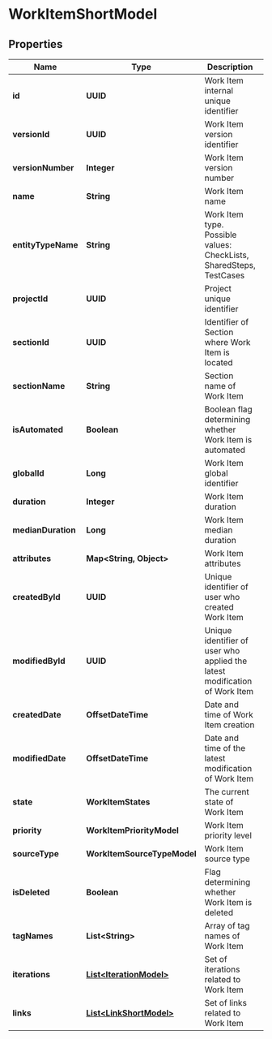 

# WorkItemShortModel


## Properties

| Name | Type | Description | Notes |
|------------ | ------------- | ------------- | -------------|
|**id** | **UUID** | Work Item internal unique identifier |  |
|**versionId** | **UUID** | Work Item version identifier |  |
|**versionNumber** | **Integer** | Work Item version number |  |
|**name** | **String** | Work Item name |  |
|**entityTypeName** | **String** | Work Item type. Possible values: CheckLists, SharedSteps, TestCases |  |
|**projectId** | **UUID** | Project unique identifier |  |
|**sectionId** | **UUID** | Identifier of Section where Work Item is located |  |
|**sectionName** | **String** | Section name of Work Item |  |
|**isAutomated** | **Boolean** | Boolean flag determining whether Work Item is automated |  |
|**globalId** | **Long** | Work Item global identifier |  |
|**duration** | **Integer** | Work Item duration |  |
|**medianDuration** | **Long** | Work Item median duration |  [optional] |
|**attributes** | **Map&lt;String, Object&gt;** | Work Item attributes |  [optional] |
|**createdById** | **UUID** | Unique identifier of user who created Work Item |  |
|**modifiedById** | **UUID** | Unique identifier of user who applied the latest modification of Work Item |  [optional] |
|**createdDate** | **OffsetDateTime** | Date and time of Work Item creation |  [optional] |
|**modifiedDate** | **OffsetDateTime** | Date and time of the latest modification of Work Item |  [optional] |
|**state** | **WorkItemStates** | The current state of Work Item |  |
|**priority** | **WorkItemPriorityModel** | Work Item priority level |  |
|**sourceType** | **WorkItemSourceTypeModel** | Work Item source type |  |
|**isDeleted** | **Boolean** | Flag determining whether Work Item is deleted |  |
|**tagNames** | **List&lt;String&gt;** | Array of tag names of Work Item |  [optional] |
|**iterations** | [**List&lt;IterationModel&gt;**](IterationModel.md) | Set of iterations related to Work Item |  |
|**links** | [**List&lt;LinkShortModel&gt;**](LinkShortModel.md) | Set of links related to Work Item |  |



